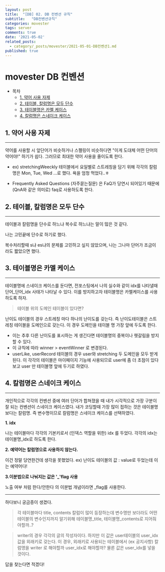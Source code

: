 ```yaml
---
layout: post
title:  "[DB] 02. DB 컨벤션 규칙"
subtitle:   "DB컨벤션규칙"
categories: movester
tags: server
comments: true
date: '2021-05-02'
related_posts:
  - category/_posts/movester/2021-05-01-DB컨벤션1.md
published: true
---
```


# movester DB 컨벤션

- 목차
    - [1. 약어 사용 자제](#.약어-사용-자제)
    - [2. 테이블, 칼럼명은 모두 단수](#.테이블,-칼럼명은-모두-단수)
    - [3. 테이블명은 카멜 케이스](#.테이블명은-카멜-케이스)
    - [4. 칼럼명은 스네이크 케이스](#.칼럼명은-스네이크-케이스)


## 1. 약어 사용 자제
---
약어를 사용할 시 앞단어가 비슷하거나 스펠링이 비슷하다면 "이게 도대체 어떤 단어의 약어야!" 하기가 쉽다. 그러므로 최대한 약어 사용을 줄이도록 한다.

- ex) stretchingWeeckly 테이블에서 요일별로 스트레칭을 담기 위해 각각의 칼럼명은 Mon, Tue, Wed ...로 했다. 욕을 엄청 먹었다..ㅎ

- Frequently Asked Questions (자주묻는질문) 은 FaQ가 당연시 되어있기 때문에 (QnA와 같은 의미로) faq로 사용하도록 한다.

## 2. 테이블, 칼럼명은 모두 단수
---
테이블과 칼럼명을 단수로 하느냐 복수로 하느냐는 말이 많은 것 같다.

나는 고민끝에 단수로 하기로 했다.

복수처리할때 s냐 es냐의 문제를 고민하고 싶지 않았으며, 나는 그나마 단어가 조금이라도 짧았으면 했다.

## 3. 테이블명은 카멜 케이스
---
테이블명에 스네이크 케이스를 둔다면, 전포스팅에서 나의 실수와 같이
idx를 나타낼때 단어_단어_idx 사태가 나타날 수 있다.
이를 방지하고자 테이블명은 카멜케이스를 사용하도록 하자.

> 테이블 위의 도메인 테이블이 있다면?

난이도 테이블의 경우 스트레칭 마다 하나의 난이도를 갖는다.
즉 난이도테이블은 스트레칭 테이블을 도메인으로 갖는다.
이 경우 도메인을 테이블 명 가장 앞에 두도록 한다.

- 이는 추후 다른 난이도를 표시하는 게 생긴다면 테이블명의 중복이나 헷갈림을 방지할 수 있다.
- 이 규칙에 따라 winner > eventWinner 로 변경된다.
- userLike, userRecord 테이블의 경우 user와 stretching 두 도메인을 모두 받게된다. 이 각각의 테이블은 마이페이지 기능에 사용되므로 user에 좀 더 초점이 있다 보고 user 만 테이블명 앞에 두기로 하였다.

## 4. 칼럼명은 스네이크 케이스
---
개인적으로 각각의 컨벤션 중에 여러 단어가 합쳐졌을 때 내가 시각적으로 가장 구분이 잘 되는 컨벤션이 스네이크 케이스였다.
내가 코딩할때 가장 많이 접하는 것은 테이블명보다는 칼럼명. 즉 변수명이므로 칼럼명은 스네이크 케이스를 선택하였다.

__1. idx__

나는 테이블마다 각각의 기본키로서 (인덱스 역할을 위한) idx 를 두었다.
각각의 idx는 테이블명_idx로 하도록 한다.

__2. 예약어는 칼럼명으로 사용하지 않는다.__

이건 정말 당연한건데 생각을 못했었다.
ex) 난이도 테이블의 값 : value로 두었는데 이는 예약어다!

__3.이분법으로 나눠지는 값은 '_'flag 사용__

노출 여부 처럼 한다/안한다 의 이분법 개념이라면 _flag를 사용한다.


---
하다보니 궁금증이 생겼다.

> 각 테이블마다 title, contents 칼럼이 많이 등장하는데
변수명만 보더라도 어떤 테이블의 변수인지까지 알기위해
테이블명_title, 테이블명_contents로 지어줘야할까..?

> writer의 경우 각각의 글의 작성자이다. 하지만 이 값은 user테이블의 user_idx값을 외래키로 갖는다. 이 경우, 외래키로 사용되는 테이블에서 (ex 공지사항) 칼럼명을 writer 로 해야할까 user_idx로 해야할까? 물론 값은 user_idx를 넣을 것이다.

답을 찾는다면 적겠다!
